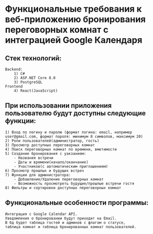 # Функциональные требования к веб-приложению бронирования переговорных комнат с интеграцией Google Календаря
## Стек технологий:
	Backend:
        1) C#
        2) ASP.NET Core 8.0
        3) PostgreSQL
    Frontend
        4) React(JavaScript)
## При использовании приложения пользователю будут доступны следующие функции:
    1) Вход по логину и паролю (формат логина: email, например user@gmail.com, формат пароля: минимум 8 символов, максимум 20)
    2) Роли пользователей(администратор, гость)
    3) Просмотр доступных переговорных комнат
    4) Поиск переговорных комнат по времени, вметимости
    5) Создание бронирования с уакзанием:
        - Названия встречи
        - Даты и времени(начало/оканчание)
        - Участников(с автоматическим приглашением)
    6) Просмотр прошлых и будущих встреч
    7) Функции для администратора:
        - Добавление/Удаление переговорных комнат
        - Возможность просмотреть будущие/прошлые встречи гостя
    8) Фильтры и сортировки доступных переговорных комнат
## Функциональные особенности программы:
    Интеграция с Google Calendar API. 
    Уведомления о бронировании будут приходит на Email. 
    В бд будет таблица гостей и админов с флагом о статусе, 
    таблица комнат и таблица бронированных комнат пользователей.